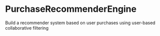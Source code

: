 # PurchaseRecommenderEngine
Build a recommender system based on user purchases using user-based collaborative filtering
